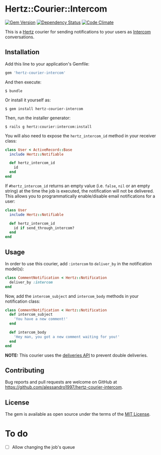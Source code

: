 # Hertz::Courier::Intercom

[![Gem Version](https://img.shields.io/gem/v/hertz-courier-intercom-courier-intercom.svg?maxAge=2592000&style=flat-square)](https://rubygems.org/gems/hertz-courier-intercom)
[![Dependency Status](https://img.shields.io/gemnasium/alessandro1997/hertz-courier-intercom.svg?maxAge=2592000&style=flat-square)](https://gemnasium.com/github.com/alessandro1997/hertz-courier-intercom)
[![Code Climate](https://img.shields.io/codeclimate/github/alessandro1997/hertz-courier-intercom.svg?maxAge=2592000&style=flat-square)](https://codeclimate.com/github/alessandro1997/hertz-courier-intercom)

This is a [Hertz](https://github.com/alessandro1997/hertz) courier for sending
notifications to your users as [Intercom](https://www.intercom.io) conversations.

## Installation

Add this line to your application's Gemfile:

```ruby
gem 'hertz-courier-intercom'
```

And then execute:

```console
$ bundle
```

Or install it yourself as:

```console
$ gem install hertz-courier-intercom
```

Then, run the installer generator:

```console
$ rails g hertz:courier:intercom:install
```

You will also need to expose the `hertz_intercom_id` method in your receiver
class:

```ruby
class User < ActiveRecord::Base
  include Hertz::Notifiable

  def hertz_intercom_id
    id
  end
end
```

If `#hertz_intercom_id` returns an empty value (i.e. `false`, `nil` or an
empty string) at the time the job is executed, the notification will not be
delivered. This allows you to programmatically enable/disable email
notifications for a user:

```ruby
class User
  include Hertz::Notifiable

  def hertz_intercom_id
    id if send_through_intercom?
  end
end
```

## Usage

In order to use this courier, add `:intercom` to `deliver_by` in the
notification model(s):

```ruby
class CommentNotification < Hertz::Notification
  deliver_by :intercom
end
```

Now, add the `intercom_subject` and `intercom_body` methods in your notification
class:

```ruby
class CommentNotification < Hertz::Notification
  def intercom_subject
    'You have a new comment!'
  end

  def intercom_body
    'Hey man, you got a new comment waiting for you!'
  end
end
```

**NOTE:** This courier uses the [deliveries API](https://github.com/alessandro1997/hertz#tracking-delivery-status)
to prevent double deliveries.

## Contributing

Bug reports and pull requests are welcome on GitHub at
https://github.com/alessandro1997/hertz-courier-intercom.

## License

The gem is available as open source under the terms of the
[MIT License](http://opensource.org/licenses/MIT).

# To do

- [ ] Allow changing the job's queue
